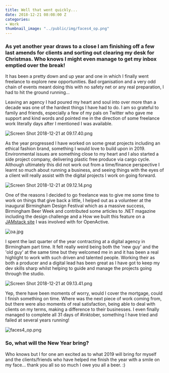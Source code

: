 ```yaml
---
title: Well that went quickly...
date: 2018-12-21 08:08:00 Z
categories:
- Work
thumbnail_image: "../public/img/faces4_op.png"
---
```


### As yet another year draws to a close I am finishing off a few last amends for clients and sorting out clearing my desk for Christmas. Who knows I might even manage to get my inbox emptied over the break!

It has been a pretty down and up year and one in which I finally went freelance to explore new opportunities. Bad organisation and a very odd chain of events meant doing this with no safety net or any real preparation, I had to hit the ground running... 

Leaving an agency I had poured my heart and soul into over more than a decade was one of the hardest things I have had to do. I am so grateful to family and friends, especially a few of my pals on Twitter who gave me support and kind words and pointed me in the direction of some freelance work literally days after I mentioned I was available.

![Screen Shot 2018-12-21 at 09.17.40.png](/uploads/Screen%20Shot%202018-12-21%20at%2009.17.40.png)

As the year progressed I have worked on some great projects including an ethical fashion brand, something I would love to build upon in 2019. Environmental issues are something close to my heart and I also started a side project company, delivering plastic free produce via cargo cycle. Although ultimately this did not work out from a time/finance perspective I learnt so much about running a business, and seeing things with the eyes of a client will really assist with the digital projects I work on going forward.

![Screen Shot 2018-12-21 at 09.12.14.png](/uploads/Screen%20Shot%202018-12-21%20at%2009.12.14.png)

One of the reasons I decided to go freelance was to give me some time to work on things that give back a little, I helped out as a volunteer at the inaugural Birmingham Design Festival which as a massive success, Birmingham Beer Week and contributed some articles to .NET magazine including the design challenge and a How we built this feature on a [JAMstack site](http://openactive.io) I was involved with for OpenActive. 

![oa.jpg](/uploads/oa.jpg)

I spent the last quarter of the year contracting at a digital agency in Birmingham part time. It felt really weird being both the 'new guy' and the 'old guy' at the same time but they welcomed me in and it has been a real highlight to work with such driven and talented people. Working their as both a producer and a digital lead has been great as I have got to keep my dev skills sharp whilst helping to guide and manage the projects going through the studio.

![Screen Shot 2018-12-21 at 09.13.41.png](/uploads/Screen%20Shot%202018-12-21%20at%2009.13.41.png)

Yep, there have been moments of worry, would I cover the mortgage, could I finish something on time. Where was the next piece of work coming from, but there were also moments of real satisfaction, being able to deal with clients on my terms, making a difference to their businesses. I even finally managed to complete all 31 days of #inktober, something I have tried and failed at several years running! 

![faces4_op.png](/uploads/faces4_op.png)

### So, what will the New Year bring? 

Who knows but I for one am excited as to what 2019 will bring for myself and the clients/friends who have helped me finish the year with a smile on my face... thank you all so so much I owe you all a beer. :) 


 